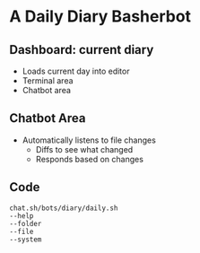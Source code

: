# A Daily Diary Basherbot

## Dashboard: current diary
- Loads current day into editor
- Terminal area
- Chatbot area

## Chatbot Area
- Automatically listens to file changes
  - Diffs to see what changed
  - Responds based on changes

## Code
```
chat.sh/bots/diary/daily.sh
--help
--folder
--file
--system
```
